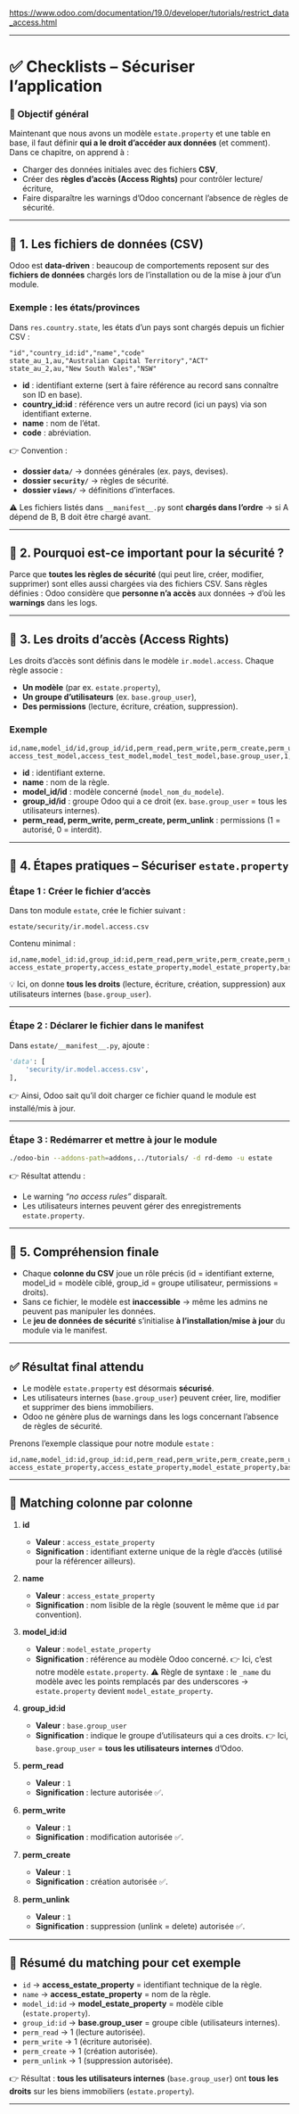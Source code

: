 https://www.odoo.com/documentation/19.0/developer/tutorials/restrict_data_access.html

---

# ✅ Checklists – Sécuriser l’application

### 🎯 Objectif général

Maintenant que nous avons un modèle `estate.property` et une table en base, il faut définir **qui a le droit d’accéder aux données** (et comment).
Dans ce chapitre, on apprend à :

* Charger des données initiales avec des fichiers **CSV**,
* Créer des **règles d’accès (Access Rights)** pour contrôler lecture/écriture,
* Faire disparaître les warnings d’Odoo concernant l’absence de règles de sécurité.

---

## 🔹 1. Les fichiers de données (CSV)

Odoo est **data-driven** : beaucoup de comportements reposent sur des **fichiers de données** chargés lors de l’installation ou de la mise à jour d’un module.

### Exemple : les états/provinces

Dans `res.country.state`, les états d’un pays sont chargés depuis un fichier CSV :

```csv
"id","country_id:id","name","code"
state_au_1,au,"Australian Capital Territory","ACT"
state_au_2,au,"New South Wales","NSW"
```

* **id** : identifiant externe (sert à faire référence au record sans connaître son ID en base).
* **country\_id\:id** : référence vers un autre record (ici un pays) via son identifiant externe.
* **name** : nom de l’état.
* **code** : abréviation.

👉 Convention :

* **dossier `data/`** → données générales (ex. pays, devises).
* **dossier `security/`** → règles de sécurité.
* **dossier `views/`** → définitions d’interfaces.

⚠️ Les fichiers listés dans `__manifest__.py` sont **chargés dans l’ordre** → si A dépend de B, B doit être chargé avant.

---

## 🔹 2. Pourquoi est-ce important pour la sécurité ?

Parce que **toutes les règles de sécurité** (qui peut lire, créer, modifier, supprimer) sont elles aussi chargées via des fichiers CSV.
Sans règles définies : Odoo considère que **personne n’a accès** aux données → d’où les **warnings** dans les logs.

---

## 🔹 3. Les droits d’accès (Access Rights)

Les droits d’accès sont définis dans le modèle `ir.model.access`.
Chaque règle associe :

* **Un modèle** (par ex. `estate.property`),
* **Un groupe d’utilisateurs** (ex. `base.group_user`),
* **Des permissions** (lecture, écriture, création, suppression).

### Exemple

```csv
id,name,model_id/id,group_id/id,perm_read,perm_write,perm_create,perm_unlink
access_test_model,access_test_model,model_test_model,base.group_user,1,0,0,0
```

* **id** : identifiant externe.
* **name** : nom de la règle.
* **model\_id/id** : modèle concerné (`model_nom_du_modele`).
* **group\_id/id** : groupe Odoo qui a ce droit (ex. `base.group_user` = tous les utilisateurs internes).
* **perm\_read, perm\_write, perm\_create, perm\_unlink** : permissions (1 = autorisé, 0 = interdit).

---

## 🔹 4. Étapes pratiques – Sécuriser `estate.property`

### Étape 1 : Créer le fichier d’accès

Dans ton module `estate`, crée le fichier suivant :

```
estate/security/ir.model.access.csv
```

Contenu minimal :

```csv
id,name,model_id:id,group_id:id,perm_read,perm_write,perm_create,perm_unlink
access_estate_property,access_estate_property,model_estate_property,base.group_user,1,1,1,1
```

💡 Ici, on donne **tous les droits** (lecture, écriture, création, suppression) aux utilisateurs internes (`base.group_user`).

---

### Étape 2 : Déclarer le fichier dans le manifest

Dans `estate/__manifest__.py`, ajoute :

```python
'data': [
    'security/ir.model.access.csv',
],
```

👉 Ainsi, Odoo sait qu’il doit charger ce fichier quand le module est installé/mis à jour.

---

### Étape 3 : Redémarrer et mettre à jour le module

```bash
./odoo-bin --addons-path=addons,../tutorials/ -d rd-demo -u estate
```

👉 Résultat attendu :

* Le warning *“no access rules”* disparaît.
* Les utilisateurs internes peuvent gérer des enregistrements `estate.property`.

---

## 🔹 5. Compréhension finale

* Chaque **colonne du CSV** joue un rôle précis (id = identifiant externe, model\_id = modèle ciblé, group\_id = groupe utilisateur, permissions = droits).
* Sans ce fichier, le modèle est **inaccessible** → même les admins ne peuvent pas manipuler les données.
* Le **jeu de données de sécurité** s’initialise **à l’installation/mise à jour** du module via le manifest.

---

## ✅ Résultat final attendu

* Le modèle `estate.property` est désormais **sécurisé**.
* Les utilisateurs internes (`base.group_user`) peuvent créer, lire, modifier et supprimer des biens immobiliers.
* Odoo ne génère plus de warnings dans les logs concernant l’absence de règles de sécurité.





Prenons l’exemple classique pour notre module `estate` :

```csv
id,name,model_id:id,group_id:id,perm_read,perm_write,perm_create,perm_unlink
access_estate_property,access_estate_property,model_estate_property,base.group_user,1,1,1,1
```

---

## 🔎 Matching colonne par colonne

1. **id**

   * **Valeur** : `access_estate_property`
   * **Signification** : identifiant externe unique de la règle d’accès (utilisé pour la référencer ailleurs).

2. **name**

   * **Valeur** : `access_estate_property`
   * **Signification** : nom lisible de la règle (souvent le même que `id` par convention).

3. **model\_id\:id**

   * **Valeur** : `model_estate_property`
   * **Signification** : référence au modèle Odoo concerné.
     👉 Ici, c’est notre modèle `estate.property`.
     ⚠️ Règle de syntaxe : le `_name` du modèle avec les points remplacés par des underscores → `estate.property` devient `model_estate_property`.

4. **group\_id\:id**

   * **Valeur** : `base.group_user`
   * **Signification** : indique le groupe d’utilisateurs qui a ces droits.
     👉 Ici, `base.group_user` = **tous les utilisateurs internes** d’Odoo.

5. **perm\_read**

   * **Valeur** : `1`
   * **Signification** : lecture autorisée ✅.

6. **perm\_write**

   * **Valeur** : `1`
   * **Signification** : modification autorisée ✅.

7. **perm\_create**

   * **Valeur** : `1`
   * **Signification** : création autorisée ✅.

8. **perm\_unlink**

   * **Valeur** : `1`
   * **Signification** : suppression (unlink = delete) autorisée ✅.

---

## 📝 Résumé du matching pour cet exemple

* `id` → **access\_estate\_property** = identifiant technique de la règle.
* `name` → **access\_estate\_property** = nom de la règle.
* `model_id:id` → **model\_estate\_property** = modèle cible (`estate.property`).
* `group_id:id` → **base.group\_user** = groupe cible (utilisateurs internes).
* `perm_read` → 1 (lecture autorisée).
* `perm_write` → 1 (écriture autorisée).
* `perm_create` → 1 (création autorisée).
* `perm_unlink` → 1 (suppression autorisée).

👉 Résultat : **tous les utilisateurs internes** (`base.group_user`) ont **tous les droits** sur les biens immobiliers (`estate.property`).

---


